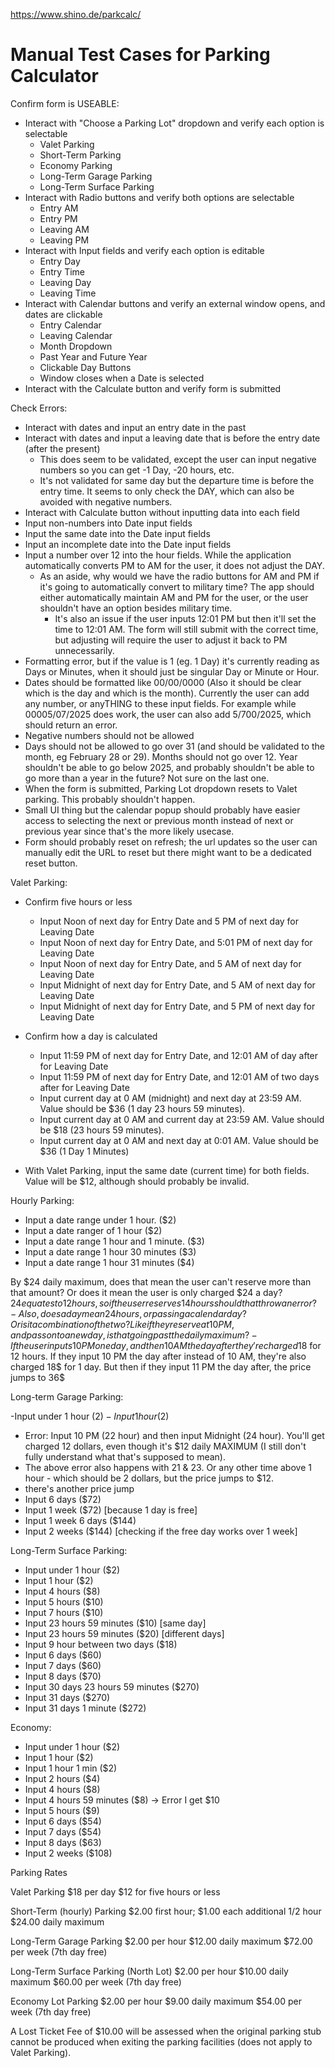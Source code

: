 https://www.shino.de/parkcalc/

# Manual Test Cases for Parking Calculator

Confirm form is USEABLE:

- Interact with "Choose a Parking Lot" dropdown and verify each option is selectable
  - Valet Parking
  - Short-Term Parking
  - Economy Parking
  - Long-Term Garage Parking
  - Long-Term Surface Parking
- Interact with Radio buttons and verify both options are selectable
  - Entry AM
  - Entry PM
  - Leaving AM
  - Leaving PM
- Interact with Input fields and verify each option is editable
  - Entry Day
  - Entry Time
  - Leaving Day
  - Leaving Time
- Interact with Calendar buttons and verify an external window opens, and dates are clickable
  - Entry Calendar
  - Leaving Calendar
  - Month Dropdown
  - Past Year and Future Year
  - Clickable Day Buttons
  - Window closes when a Date is selected
- Interact with the Calculate button and verify form is submitted

Check Errors:

- Interact with dates and input an entry date in the past  
- Interact with dates and input a leaving date that is before the entry date (after the present)
     - This does seem to be validated, except the user can input negative numbers so you can get -1 Day, -20 hours, etc. 
     - It's not validated for same day but the departure time is before the entry time. It seems to only check the DAY, which can also be avoided with negative numbers. 
- Interact with Calculate button without inputting data into each field
- Input non-numbers into Date input fields
- Input the same date into the Date input fields
- Input an incomplete date into the Date input fields
- Input a number over 12 into the hour fields. While the application automatically converts PM to AM for the user, it does not adjust the DAY.
  - As an aside, why would we have the radio buttons for AM and PM if it's going to automatically convert to military time? The app should either automatically maintain AM and PM for the user, or the user shouldn't have an option besides military time.
    - It's also an issue if the user inputs 12:01 PM but then it'll set the time to 12:01 AM. The form will still submit with the correct time, but adjusting will require the user to adjust it back to PM unnecessarily. 
- Formatting error, but if the value is 1 (eg. 1 Day) it's currently reading as Days or Minutes, when it should just be singular Day or Minute or Hour. 
- Dates should be formatted like 00/00/0000 (Also it should be clear which is the day and which is the month). Currently the user can add any number, or anyTHING to these input fields. For example while 00005/07/2025 does work, the user can also add 5/700/2025, which should return an error. 
- Negative numbers should not be allowed
- Days should not be allowed to go over 31 (and should be validated to the month, eg February 28 or 29). Months should not go over 12. Year shouldn't be able to go below 2025, and probably shouldn't be able to go more than a year in the future? Not sure on the last one. 
- When the form is submitted, Parking Lot dropdown resets to Valet parking. This probably shouldn't happen.
- Small UI thing but the calendar popup should probably have easier access to selecting the next or previous month instead of next or previous year since that's the more likely usecase. 
- Form should probably reset on refresh; the url updates so the user can manually edit the URL to reset but there might want to be a dedicated reset button. 

Valet Parking:

- Confirm five hours or less
  - Input Noon of next day for Entry Date and 5 PM of next day for Leaving Date
  - Input Noon of next day for Entry Date, and 5:01 PM of next day for Leaving Date
  - Input Noon of next day for Entry Date, and 5 AM of next day for Leaving Date
  - Input Midnight of next day for Entry Date, and 5 AM of next day for Leaving Date
  - Input Midnight of next day for Entry Date, and 5 PM of next day for Leaving Date
- Confirm how a day is calculated
  - Input 11:59 PM of next day for Entry Date, and 12:01 AM of day after for Leaving Date
  - Input 11:59 PM of next day for Entry Date, and 12:01 AM of two days after for Leaving Date
  - Input current day at 0 AM (midnight) and next day at 23:59 AM. Value should be $36 (1 day 23 hours 59 minutes). 
  - Input current day at 0 AM and current day at 23:59 AM. Value should be $18 (23 hours 59 minutes).
  - Input current day at 0 AM and next day at 0:01 AM. Value should be $36 (1 Day 1 Minutes)

- With Valet Parking, input the same date (current time) for both fields. Value will be $12, although should probably be invalid.

Hourly Parking:

- Input a date range under 1 hour. ($2)
- Input a date ranger of 1 hour ($2)
- Input a date range 1 hour and 1 minute. ($3)
- Input a date range 1 hour 30 minutes ($3)
- Input a date range 1 hour 31 minutes ($4)

By $24 daily maximum, does that mean the user can't reserve more than that amount? Or does it mean the user is only charged $24 a day? $24 equates to 12 hours, so if the user reserves 14 hours should that throw an error? 
    - Also, does a day mean 24 hours, or passing a calendar day? Or is it a combination of the two? Like if they reserve at 10 PM, and pass onto a new day, is that going past the daily maximum? 
    - If the user inputs 10 PM one day, and then 10 AM the day after they're charged 18$ for 12 hours. If they input 10 PM the day after instead of 10 AM, they're also charged 18$  for 1 day. But then if they input 11 PM the day after, the price jumps to 36$

Long-term Garage Parking:

-Input under 1 hour ($2)
-Input 1 hour ($2)
- Error: Input 10 PM (22 hour) and then input Midnight (24 hour). You'll get charged 12 dollars, even though it's $12 daily MAXIMUM (I still don't fully understand what that's supposed to mean). 
- The above error also happens with 21 & 23. Or any other time above 1 hour - which should be 2 dollars, but the price jumps to $12. 
- there's another price jump
- Input 6 days ($72)
- Input 1 week ($72) [because 1 day is free]
- Input 1 week 6 days ($144)
- Input 2 weeks ($144) [checking if the free day works over 1 week]

Long-Term Surface Parking: 

- Input under 1 hour ($2)
- Input 1 hour ($2)
- Input 4 hours ($8)
- Input 5 hours ($10)
- Input 7 hours ($10)
- Input 23 hours 59 minutes ($10) [same day]
- Input 23 hours 59 minutes ($20) [different days] 
- Input 9 hour between two days ($18)
- Input 6 days ($60)
- Input 7 days ($60)
- Input 8 days ($70)
- Input 30 days 23 hours 59 minutes ($270)
- Input 31 days ($270) 
- Input 31 days 1 minute ($272)

Economy:
- Input under 1 hour ($2)
- Input 1 hour ($2)
- Input 1 hour 1 min ($2)
- Input 2 hours ($4)
- Input 4 hours ($8)
- Input 4 hours 59 minutes ($8) -> Error I get $10
- Input 5 hours ($9)
- Input 6 days ($54)
- Input 7 days ($54)
- Input 8 days ($63)
- Input 2 weeks ($108)

Parking Rates

Valet Parking
$18 per day
$12 for five hours or less

Short-Term (hourly) Parking
$2.00 first hour; $1.00 each additional 1/2 hour
$24.00 daily maximum

Long-Term Garage Parking
$2.00 per hour
$12.00 daily maximum
$72.00 per week (7th day free)

Long-Term Surface Parking (North Lot)
$2.00 per hour
$10.00 daily maximum
$60.00 per week (7th day free)

Economy Lot Parking
$2.00 per hour
$9.00 daily maximum
$54.00 per week (7th day free)

A Lost Ticket Fee of $10.00 will be assessed when the original parking stub cannot be produced when exiting the parking facilities (does not apply to Valet Parking).
